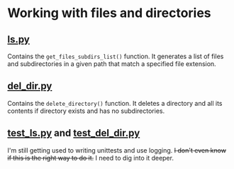 # Working with files and directories

## [ls.py](ls.py)

Contains the `get_files_subdirs_list()` function. It generates a list of files and subdirectories in a given path that match a specified file extension.

## [del_dir.py](del_dir.py)

Contains the `delete_directory()` function. It deletes a directory and all its contents if directory exists and has no subdirectories.

## [test_ls.py](test_ls.py) and [test_del_dir.py](test_del_dir.py)

I'm still getting used to writing unittests and use logging. ~~I don't even know if this is the right way to do it.~~ I need to dig into it deeper.
